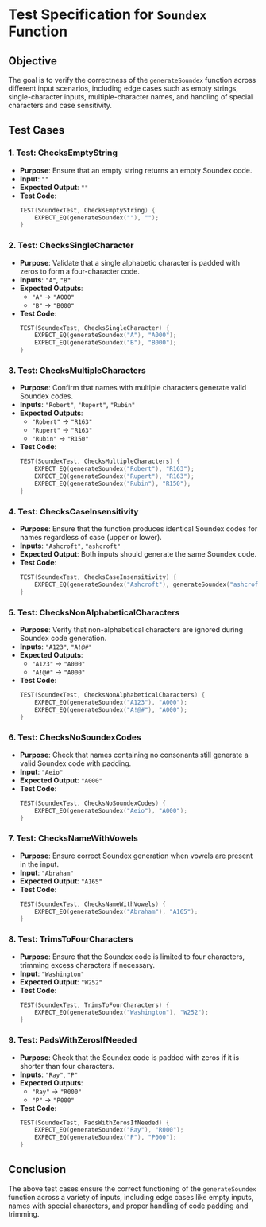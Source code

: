 # Test Specification for `Soundex` Function

## Objective
The goal is to verify the correctness of the `generateSoundex` function across different input scenarios, including edge cases such as empty strings, single-character inputs, multiple-character names, and handling of special characters and case sensitivity.

## Test Cases

### 1. **Test: ChecksEmptyString**
- **Purpose**: Ensure that an empty string returns an empty Soundex code.
- **Input**: `""`
- **Expected Output**: `""`
- **Test Code**:
    ```cpp
    TEST(SoundexTest, ChecksEmptyString) {
        EXPECT_EQ(generateSoundex(""), "");
    }
    ```

### 2. **Test: ChecksSingleCharacter**
- **Purpose**: Validate that a single alphabetic character is padded with zeros to form a four-character code.
- **Inputs**: `"A"`, `"B"`
- **Expected Outputs**:
  - `"A"` → `"A000"`
  - `"B"` → `"B000"`
- **Test Code**:
    ```cpp
    TEST(SoundexTest, ChecksSingleCharacter) {
        EXPECT_EQ(generateSoundex("A"), "A000");
        EXPECT_EQ(generateSoundex("B"), "B000");
    }
    ```

### 3. **Test: ChecksMultipleCharacters**
- **Purpose**: Confirm that names with multiple characters generate valid Soundex codes.
- **Inputs**: `"Robert"`, `"Rupert"`, `"Rubin"`
- **Expected Outputs**:
  - `"Robert"` → `"R163"`
  - `"Rupert"` → `"R163"`
  - `"Rubin"` → `"R150"`
- **Test Code**:
    ```cpp
    TEST(SoundexTest, ChecksMultipleCharacters) {
        EXPECT_EQ(generateSoundex("Robert"), "R163");
        EXPECT_EQ(generateSoundex("Rupert"), "R163");
        EXPECT_EQ(generateSoundex("Rubin"), "R150");
    }
    ```

### 4. **Test: ChecksCaseInsensitivity**
- **Purpose**: Ensure that the function produces identical Soundex codes for names regardless of case (upper or lower).
- **Inputs**: `"Ashcroft"`, `"ashcroft"`
- **Expected Output**: Both inputs should generate the same Soundex code.
- **Test Code**:
    ```cpp
    TEST(SoundexTest, ChecksCaseInsensitivity) {
        EXPECT_EQ(generateSoundex("Ashcroft"), generateSoundex("ashcroft"));
    }
    ```

### 5. **Test: ChecksNonAlphabeticalCharacters**
- **Purpose**: Verify that non-alphabetical characters are ignored during Soundex code generation.
- **Inputs**: `"A123"`, `"A!@#"`
- **Expected Outputs**:
  - `"A123"` → `"A000"`
  - `"A!@#"` → `"A000"`
- **Test Code**:
    ```cpp
    TEST(SoundexTest, ChecksNonAlphabeticalCharacters) {
        EXPECT_EQ(generateSoundex("A123"), "A000");
        EXPECT_EQ(generateSoundex("A!@#"), "A000");
    }
    ```

### 6. **Test: ChecksNoSoundexCodes**
- **Purpose**: Check that names containing no consonants still generate a valid Soundex code with padding.
- **Input**: `"Aeio"`
- **Expected Output**: `"A000"`
- **Test Code**:
    ```cpp
    TEST(SoundexTest, ChecksNoSoundexCodes) {
        EXPECT_EQ(generateSoundex("Aeio"), "A000");
    }
    ```

### 7. **Test: ChecksNameWithVowels**
- **Purpose**: Ensure correct Soundex generation when vowels are present in the input.
- **Input**: `"Abraham"`
- **Expected Output**: `"A165"`
- **Test Code**:
    ```cpp
    TEST(SoundexTest, ChecksNameWithVowels) {
        EXPECT_EQ(generateSoundex("Abraham"), "A165");
    }
    ```

### 8. **Test: TrimsToFourCharacters**
- **Purpose**: Ensure that the Soundex code is limited to four characters, trimming excess characters if necessary.
- **Input**: `"Washington"`
- **Expected Output**: `"W252"`
- **Test Code**:
    ```cpp
    TEST(SoundexTest, TrimsToFourCharacters) {
        EXPECT_EQ(generateSoundex("Washington"), "W252");
    }
    ```

### 9. **Test: PadsWithZerosIfNeeded**
- **Purpose**: Check that the Soundex code is padded with zeros if it is shorter than four characters.
- **Inputs**: `"Ray"`, `"P"`
- **Expected Outputs**:
  - `"Ray"` → `"R000"`
  - `"P"` → `"P000"`
- **Test Code**:
    ```cpp
    TEST(SoundexTest, PadsWithZerosIfNeeded) {
        EXPECT_EQ(generateSoundex("Ray"), "R000");
        EXPECT_EQ(generateSoundex("P"), "P000");
    }
    ```

## Conclusion
The above test cases ensure the correct functioning of the `generateSoundex` function across a variety of inputs, including edge cases like empty inputs, names with special characters, and proper handling of code padding and trimming.
